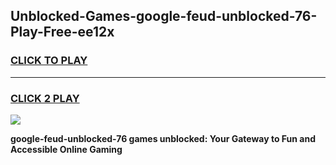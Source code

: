 
## Unblocked-Games-google-feud-unblocked-76-Play-Free-ee12x
<h3>
<a href="https://premium76.site?title=google-feud-unblocked-76&ref=12A">CLICK TO PLAY</a></h3>
<hr>

<h3>
<a href="https://premium76.site?title=google-feud-unblocked-76&ref=12A">CLICK 2 PLAY</a>
  
</h3>

<a href="https://premium76.site?title=google-feud-unblocked-76&ref=12A"><img src="https://clearcache.store/games.png"></a>


**google-feud-unblocked-76 games unblocked: Your Gateway to Fun and Accessible Online Gaming**

